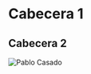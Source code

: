 # Cabecera 1
## Cabecera 2

![Pablo Casado](https://static2.lasprovincias.es/www/multimedia/201911/12/media/cortadas/casado-klHI-U90679467782pBG-624x385@Las%20Provincias.jpg)
